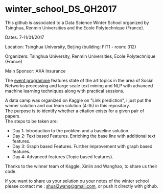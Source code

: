 # winter_school_DS_QH2017

This github is associated to a Data Science Winter School organized by Tsinghua, Renmin Universities and the Ecole Polytechnique (France).

Dates: 7-11/01/2017

Location: Tsinghua University, Beijing (building: FIT1 - room: 312)

Organizers:  Tsinghua University, Renmin Universities, Ecole Polytechnique (France)

Main Sponsor: AXA Insurance

The [event programme](https://aminer.org/data-science-winter-school/tentative) features state of the art topics in the area of Social Networks processing and large scale text mining and NLP with advanced machine learning techniques along with practical sessions. 


A data camp was organized on Kaggle on "Link prediction", i just put the winner solution and our team solution (4-th) in this repositary.</br>
The purpose is to identify whether a citation exists for a given pair of papers.</br>
The steps to be taken are: 

* Day 1: Introduction to the problem and a baseline solution.
* Day 2: Text based Features. Enriching the base line with additional text features.
* Day 3: Graph based Features. Further improvement with graph based features.
* Day 4: Advanced features (Topic based features). 

Thanks to the winner team of Kaggle, Xinlin and Wanghao, to share us their code.

If you want to share us your solution ou your notes of the winter school please contact me : shuai2wang@gmail.com, or push it directly with github.


